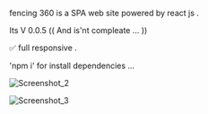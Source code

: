 fencing 360 is a SPA web site powered by react js .

Its V 0.0.5 (( And is'nt compleate ... ))

:white_check_mark: full responsive .

'npm i' for install dependencies ...

![Screenshot_2](https://github.com/user-attachments/assets/54c774a5-6eaa-49ce-8ced-364d3de02004)

![Screenshot_3](https://github.com/user-attachments/assets/1e30c0a1-9974-424e-9bac-07f0747b6c4a)
